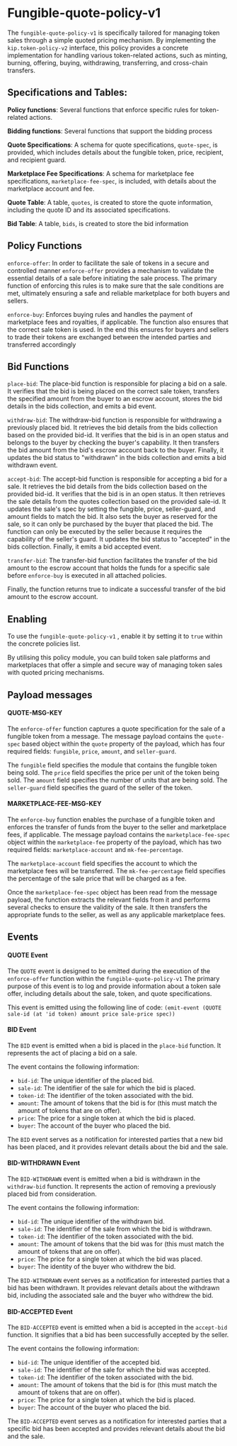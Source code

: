 ﻿
# Fungible-quote-policy-v1

The `fungible-quote-policy-v1` is specifically tailored for managing token sales through a simple quoted pricing mechanism. By implementing the `kip.token-policy-v2` interface, this policy provides a concrete implementation for handling various token-related actions, such as minting, burning, offering, buying, withdrawing, transferring, and cross-chain transfers.

## Specifications and Tables:
  
**Policy functions**: Several functions that enforce specific rules for token-related actions.

**Bidding functions**: Several functions that support the bidding process  

**Quote Specifications**: A schema for quote specifications, `quote-spec`, is provided, which includes details about the fungible token, price, recipient, and recipient guard.

**Marketplace Fee Specifications**: A schema for marketplace fee specifications, `marketplace-fee-spec`, is included, with details about the marketplace account and fee.

**Quote Table**: A table, `quotes`, is created to store the quote information, including the quote ID and its associated specifications.

**Bid Table**: A table, `bids`, is created to store the bid information


## Policy Functions

`enforce-offer`: In order to facilitate the sale of tokens in a secure and controlled manner `enforce-offer` provides a mechanism to validate the essential details of a sale before initiating the sale process. The primary function of enforcing this rules is to make sure that the sale conditions are met, ultimately ensuring a safe and reliable marketplace for both buyers and sellers.

`enforce-buy`: Enforces buying rules and handles the payment of marketplace fees and royalties, if applicable. The function also ensures that the correct sale token is used. In the end this ensures for buyers and sellers to trade their tokens are exchanged between the intended parties and transferred accordingly

## Bid Functions

`place-bid`: The place-bid function is responsible for placing a bid on a sale. It verifies that the bid is being placed on the correct sale token, transfers the specified amount from the buyer to an escrow account, stores the bid details in the bids collection, and emits a bid event.

`withdraw-bid`: The withdraw-bid function is responsible for withdrawing a previously placed bid. It retrieves the bid details from the bids collection based on the provided bid-id. It verifies that the bid is in an open status and belongs to the buyer by checking the buyer's capability. It then transfers the bid amount from the bid's escrow account back to the buyer. Finally, it updates the bid status to "withdrawn" in the bids collection and emits a bid withdrawn event.

`accept-bid`: The accept-bid function is responsible for accepting a bid for a sale. It retrieves the bid details from the bids collection based on the provided bid-id. It verifies that the bid is in an open status. It then retrieves the sale details from the quotes collection based on the provided sale-id. It updates the sale's spec by setting the fungible, price, seller-guard, and amount fields to match the bid. It also sets the buyer as reserved for the sale, so it can only be purchased by the buyer that placed the bid. The function can only be executed by the seller because it requires the capability of the seller's guard. It updates the bid status to "accepted" in the bids collection. Finally, it emits a bid accepted event.

`transfer-bid`: The transfer-bid function facilitates the transfer of the bid amount to the escrow account that holds the funds for a specific sale before `enforce-buy` is executed in all attached policies. 

Finally, the function returns true to indicate a successful transfer of the bid amount to the escrow account.

  
## Enabling


To use the `fungible-quote-policy-v1` , enable it by setting it to `true` within the concrete policies list.

  

By utilising this policy module, you can build token sale platforms and marketplaces that offer a simple and secure way of managing token sales with quoted pricing mechanisms.

  
## Payload messages

  
#### QUOTE-MSG-KEY

  
The `enforce-offer` function captures a quote specification for the sale of a fungible token from a message. The message payload contains the `quote-spec` based object within the `quote` property of the payload, which has four required fields: `fungible`, `price`, `amount`, and `seller-guard`.


The `fungible` field specifies the module that contains the fungible token being sold. The `price` field specifies the price per unit of the token being sold. The `amount` field specifies the number of units that are being sold. The `seller-guard` field specifies the guard of the seller of the token.

#### MARKETPLACE-FEE-MSG-KEY
  
The `enforce-buy` function enables the purchase of a fungible token and enforces the transfer of funds from the buyer to the seller and marketplace fees, if applicable. The message payload contains the `marketplace-fee-spec` object within the `marketplace-fee` property of the payload, which has two required fields: `marketplace-account` and `mk-fee-percentage`.
    
The `marketplace-account` field specifies the account to which the marketplace fees will be transferred. The `mk-fee-percentage` field specifies the percentage of the sale price that will be charged as a fee.

Once the `marketplace-fee-spec` object has been read from the message payload, the function extracts the relevant fields from it and performs several checks to ensure the validity of the sale. It then transfers the appropriate funds to the seller, as well as any applicable marketplace fees.


## Events

  
#### QUOTE Event
The `QUOTE` event is designed to be emitted during the execution of the `enforce-offer` function within the `fungible-quote-policy-v1` The primary purpose of this event is to log and provide information about a token sale offer, including details about the sale, token, and quote specifications.


This event is emitted using the following line of code:
```(emit-event (QUOTE sale-id (at 'id token) amount price sale-price spec))```


#### BID Event
The `BID` event is emitted when a bid is placed in the `place-bid` function. It represents the act of placing a bid on a sale. 

The event contains the following information:
- `bid-id`: The unique identifier of the placed bid.
- `sale-id`: The identifier of the sale for which the bid is placed.
- `token-id`: The identifier of the token associated with the bid.
- `amount`: The amount of tokens that the bid is for (this must match the amount of tokens that are on offer).
- `price`: The price for a single token at which the bid is placed.
- `buyer`: The account of the buyer who placed the bid.

The `BID` event serves as a notification for interested parties that a new bid has been placed, and it provides relevant details about the bid and the sale.

#### BID-WITHDRAWN Event
The `BID-WITHDRAWN` event is emitted when a bid is withdrawn in the `withdraw-bid` function. It represents the action of removing a previously placed bid from consideration.

The event contains the following information:
- `bid-id`: The unique identifier of the withdrawn bid.
- `sale-id`: The identifier of the sale from which the bid is withdrawn.
- `token-id`: The identifier of the token associated with the bid.
- `amount`: The amount of tokens that the bid was for (this must match the amount of tokens that are on offer).
- `price`: The price for a single token at which the bid was placed.
- `buyer`: The identity of the buyer who withdrew the bid.

The `BID-WITHDRAWN` event serves as a notification for interested parties that a bid has been withdrawn. It provides relevant details about the withdrawn bid, including the associated sale and the buyer who withdrew the bid.

#### BID-ACCEPTED Event
The `BID-ACCEPTED` event is emitted when a bid is accepted in the `accept-bid` function. It signifies that a bid has been successfully accepted by the seller. 

The event contains the following information:
- `bid-id`: The unique identifier of the accepted bid.
- `sale-id`: The identifier of the sale for which the bid was accepted.
- `token-id`: The identifier of the token associated with the bid.
- `amount`: The amount of tokens that the bid is for (this must match the amount of tokens that are on offer).
- `price`: The price for a single token at which the bid is placed.
- `buyer`: The account of the buyer who placed the bid.

The `BID-ACCEPTED` event serves as a notification for interested parties that a specific bid has been accepted and provides relevant details about the bid and the sale.